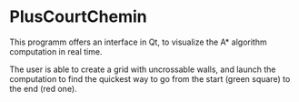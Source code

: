 # PlusCourtChemin

This programm offers an interface in Qt, to visualize the A* algorithm computation in real time.

The user is able to create a grid with uncrossable walls, and launch the computation to find the quickest way to go from the start (green square) to the end (red one).